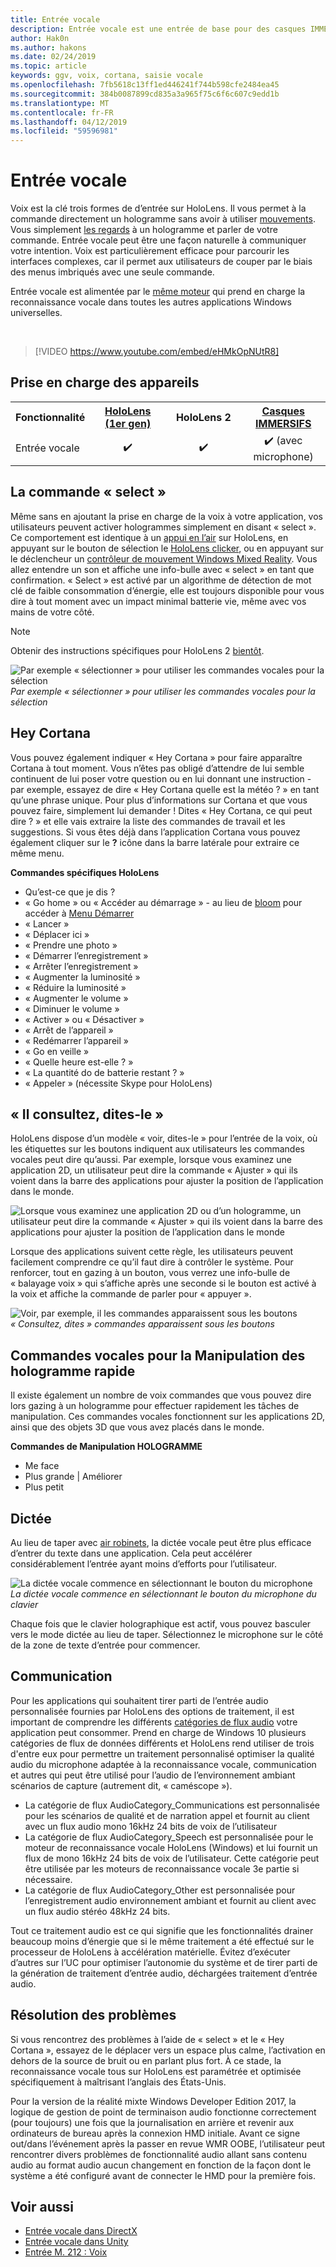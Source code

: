 ```yaml
---
title: Entrée vocale
description: Entrée vocale est une entrée de base pour des casques IMMERSIFS HoloLens et Windows Mixed Reality. Voix utilisable pour les commandes, la dictée, Cortana et bien plus encore.
author: Hak0n
ms.author: hakons
ms.date: 02/24/2019
ms.topic: article
keywords: ggv, voix, cortana, saisie vocale
ms.openlocfilehash: 7fb5618c13ff1ed446241f744b598cfe2484ea45
ms.sourcegitcommit: 384b0087899cd835a3a965f75c6f6c607c9edd1b
ms.translationtype: MT
ms.contentlocale: fr-FR
ms.lasthandoff: 04/12/2019
ms.locfileid: "59596981"
---
```

# <a name="voice-input"></a>Entrée vocale

Voix est la clé trois formes de d’entrée sur HoloLens. Il vous permet à la commande directement un hologramme sans avoir à utiliser [mouvements](gestures.md). Vous simplement [les regards](gaze.md) à un hologramme et parler de votre commande. Entrée vocale peut être une façon naturelle à communiquer votre intention. Voix est particulièrement efficace pour parcourir les interfaces complexes, car il permet aux utilisateurs de couper par le biais des menus imbriqués avec une seule commande.

Entrée vocale est alimentée par le [même moteur](https://msdn.microsoft.com/library/windows/apps/mt185615.aspx) qui prend en charge la reconnaissance vocale dans toutes les autres applications Windows universelles.

<br>

>[!VIDEO https://www.youtube.com/embed/eHMkOpNUtR8]

## <a name="device-support"></a>Prise en charge des appareils

<table>
<tr>
<th>Fonctionnalité</th><th style="width:150px"> <a href="hololens-hardware-details.md">HoloLens (1er gen)</a></th><th style="width:150px">HoloLens 2</th><th style="width:150px"><a href="immersive-headset-hardware-details.md">Casques IMMERSIFS</a></th>
</tr><tr>
<td> Entrée vocale</td><td style="text-align: center;"> ✔️</td><td style="text-align: center;"> ✔️</td><td style="text-align: center;"> ✔️ (avec microphone)</td>
</tr>
</table>

## <a name="the-select-command"></a>La commande « select »

Même sans en ajoutant la prise en charge de la voix à votre application, vos utilisateurs peuvent activer hologrammes simplement en disant « select ». Ce comportement est identique à un [appui en l’air](gestures.md#air-tap) sur HoloLens, en appuyant sur le bouton de sélection le [HoloLens clicker](hardware-accessories.md#hololens-clicker), ou en appuyant sur le déclencheur un [contrôleur de mouvement Windows Mixed Reality](motion-controllers.md). Vous allez entendre un son et affiche une info-bulle avec « select » en tant que confirmation. « Select » est activé par un algorithme de détection de mot clé de faible consommation d’énergie, elle est toujours disponible pour vous dire à tout moment avec un impact minimal batterie vie, même avec vos mains de votre côté.

> [!NOTE]
> Obtenir des instructions spécifiques pour HoloLens 2 [bientôt](index.md#news-and-notes).

![Par exemple « sélectionner » pour utiliser les commandes vocales pour la sélection](images/kma-voice-select-00170-800px.png)<br>
*Par exemple « sélectionner » pour utiliser les commandes vocales pour la sélection*

## <a name="hey-cortana"></a>Hey Cortana

Vous pouvez également indiquer « Hey Cortana » pour faire apparaître Cortana à tout moment. Vous n’êtes pas obligé d’attendre de lui semble continuent de lui poser votre question ou en lui donnant une instruction - par exemple, essayez de dire « Hey Cortana quelle est la météo ? » en tant qu’une phrase unique. Pour plus d’informations sur Cortana et que vous pouvez faire, simplement lui demander ! Dites « Hey Cortana, ce qui peut dire ? » et elle vais extraire la liste des commandes de travail et les suggestions. Si vous êtes déjà dans l’application Cortana vous pouvez également cliquer sur le **?** icône dans la barre latérale pour extraire ce même menu.

**Commandes spécifiques HoloLens**
* Qu’est-ce que je dis ?
* « Go home » ou « Accéder au démarrage » - au lieu de [bloom](gestures.md#bloom) pour accéder à [Menu Démarrer](navigating-the-windows-mixed-reality-home.md#start-menu)
* « Lancer <app>»
* « Déplacer <app> ici »
* « Prendre une photo »
* « Démarrer l’enregistrement »
* « Arrêter l’enregistrement »
* « Augmenter la luminosité »
* « Réduire la luminosité »
* « Augmenter le volume »
* « Diminuer le volume »
* « Activer » ou « Désactiver »
* « Arrêt de l’appareil »
* « Redémarrer l’appareil »
* « Go en veille »
* « Quelle heure est-elle ? »
* « La quantité do de batterie restant ? »
* « Appeler <contact>» (nécessite Skype pour HoloLens)

## <a name="see-it-say-it"></a>« Il consultez, dites-le »

HoloLens dispose d’un modèle « voir, dites-le » pour l’entrée de la voix, où les étiquettes sur les boutons indiquent aux utilisateurs les commandes vocales peut dire qu’aussi. Par exemple, lorsque vous examinez une application 2D, un utilisateur peut dire la commande « Ajuster » qui ils voient dans la barre des applications pour ajuster la position de l’application dans le monde.

![Lorsque vous examinez une application 2D ou d’un hologramme, un utilisateur peut dire la commande « Ajuster » qui ils voient dans la barre des applications pour ajuster la position de l’application dans le monde](images/microphone-600px.png)

Lorsque des applications suivent cette règle, les utilisateurs peuvent facilement comprendre ce qu’il faut dire à contrôler le système. Pour renforcer, tout en gazing à un bouton, vous verrez une info-bulle de « balayage voix » qui s’affiche après une seconde si le bouton est activé à la voix et affiche la commande de parler pour « appuyer ».

![Voir, par exemple, il les commandes apparaissent sous les boutons](images/voice-seeitsayit-600px.png)<br>
*« Consultez, dites » commandes apparaissent sous les boutons*

## <a name="voice-commands-for-fast-hologram-manipulation"></a>Commandes vocales pour la Manipulation des hologramme rapide

Il existe également un nombre de voix commandes que vous pouvez dire lors gazing à un hologramme pour effectuer rapidement les tâches de manipulation. Ces commandes vocales fonctionnent sur les applications 2D, ainsi que des objets 3D que vous avez placés dans le monde.

**Commandes de Manipulation HOLOGRAMME**
* Me face
* Plus grande | Améliorer
* Plus petit

## <a name="dictation"></a>Dictée

Au lieu de taper avec [air robinets](gestures.md#air-tap), la dictée vocale peut être plus efficace d’entrer du texte dans une application. Cela peut accélérer considérablement l’entrée ayant moins d’efforts pour l’utilisateur.

![La dictée vocale commence en sélectionnant le bouton du microphone](images/micbuttonfordictation.png)<br>
*La dictée vocale commence en sélectionnant le bouton du microphone du clavier*

Chaque fois que le clavier holographique est actif, vous pouvez basculer vers le mode dictée au lieu de taper. Sélectionnez le microphone sur le côté de la zone de texte d’entrée pour commencer.

## <a name="communication"></a>Communication

Pour les applications qui souhaitent tirer parti de l’entrée audio personnalisée fournies par HoloLens des options de traitement, il est important de comprendre les différents [catégories de flux audio](https://msdn.microsoft.com/library/windows/desktop/hh404178(v=vs.85).aspx) votre application peut consommer. Prend en charge de Windows 10 plusieurs catégories de flux de données différents et HoloLens rend utiliser de trois d'entre eux pour permettre un traitement personnalisé optimiser la qualité audio du microphone adaptée à la reconnaissance vocale, communication et autres qui peut être utilisé pour l’audio de l’environnement ambiant scénarios de capture (autrement dit, « caméscope »).
* La catégorie de flux AudioCategory_Communications est personnalisée pour les scénarios de qualité et de narration appel et fournit au client avec un flux audio mono 16kHz 24 bits de voix de l’utilisateur
* La catégorie de flux AudioCategory_Speech est personnalisée pour le moteur de reconnaissance vocale HoloLens (Windows) et lui fournit un flux de mono 16kHz 24 bits de voix de l’utilisateur. Cette catégorie peut être utilisée par les moteurs de reconnaissance vocale 3e partie si nécessaire.
* La catégorie de flux AudioCategory_Other est personnalisée pour l’enregistrement audio environnement ambiant et fournit au client avec un flux audio stéréo 48kHz 24 bits.

Tout ce traitement audio est ce qui signifie que les fonctionnalités drainer beaucoup moins d’énergie que si le même traitement a été effectué sur le processeur de HoloLens à accélération matérielle. Évitez d’exécuter d’autres sur l’UC pour optimiser l’autonomie du système et de tirer parti de la génération de traitement d’entrée audio, déchargées traitement d’entrée audio.

## <a name="troubleshooting"></a>Résolution des problèmes

Si vous rencontrez des problèmes à l’aide de « select » et le « Hey Cortana », essayez de le déplacer vers un espace plus calme, l’activation en dehors de la source de bruit ou en parlant plus fort. À ce stade, la reconnaissance vocale tous sur HoloLens est paramétrée et optimisée spécifiquement à maîtrisant l’anglais des États-Unis.

Pour la version de la réalité mixte Windows Developer Edition 2017, la logique de gestion de point de terminaison audio fonctionne correctement (pour toujours) une fois que la journalisation en arrière et revenir aux ordinateurs de bureau après la connexion HMD initiale. Avant ce signe out/dans l’événement après la passer en revue WMR OOBE, l’utilisateur peut rencontrer divers problèmes de fonctionnalité audio allant sans contenu audio au format audio aucun changement en fonction de la façon dont le système a été configuré avant de connecter le HMD pour la première fois.

## <a name="see-also"></a>Voir aussi
* [Entrée vocale dans DirectX](voice-input-in-directx.md)
* [Entrée vocale dans Unity](voice-input-in-unity.md)
* [Entrée M. 212 : Voix](holograms-212.md)
